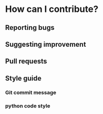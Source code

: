 # How can I contribute?

## Reporting bugs

## Suggesting improvement

## Pull requests

## Style guide

### Git commit message

### python code style
